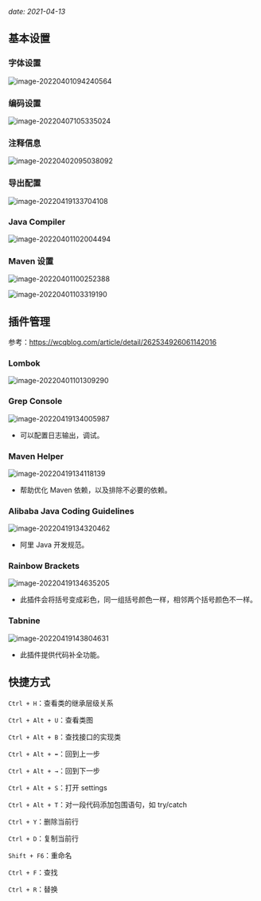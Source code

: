 *date: 2021-04-13*

## 基本设置

### 字体设置

![image-20220401094240564](idea/image-20220401094240565.png)

### 编码设置

![image-20220407105335024](idea/image-20220407105335024.png)

### 注释信息

![image-20220402095038092](idea/image-20220402095038092.png)

### 导出配置

![image-20220419133704108](idea/image-20220419133704108.png)

### Java Compiler

![image-20220401102004494](idea/image-20220401102004494.png)

### Maven 设置

![image-20220401100252388](idea/image-20220401100252388.png)

![image-20220401103319190](idea/image-20220401103319190.png)

## 插件管理

参考：https://wcqblog.com/article/detail/262534926061142016

### Lombok

![image-20220401101309290](idea/image-20220401101309290.png)

### Grep Console

![image-20220419134005987](idea/image-20220419134005987.png)

- 可以配置日志输出，调试。

### Maven Helper

![image-20220419134118139](idea/image-20220419134118139.png)

- 帮助优化 Maven 依赖，以及排除不必要的依赖。

### Alibaba Java Coding Guidelines

![image-20220419134320462](idea/image-20220419134320462.png)

- 阿里 Java 开发规范。

### Rainbow Brackets

![image-20220419134635205](idea/image-20220419134635205.png)

- 此插件会将括号变成彩色，同一组括号颜色一样，相邻两个括号颜色不一样。

### Tabnine

![image-20220419143804631](idea/image-20220419143804631.png)

- 此插件提供代码补全功能。

## 快捷方式

`Ctrl + H`：查看类的继承层级关系

`Ctrl + Alt + U`：查看类图

`Ctrl + Alt + B`：查找接口的实现类

`Ctrl + Alt + ⬅`：回到上一步

`Ctrl + Alt + →`：回到下一步

`Ctrl + Alt + S`：打开 settings

`Ctrl + Alt + T`：对一段代码添加包围语句，如 try/catch

`Ctrl + Y`：删除当前行

`Ctrl + D`：复制当前行

`Shift + F6`：重命名

`Ctrl + F`：查找

`Ctrl + R`：替换
